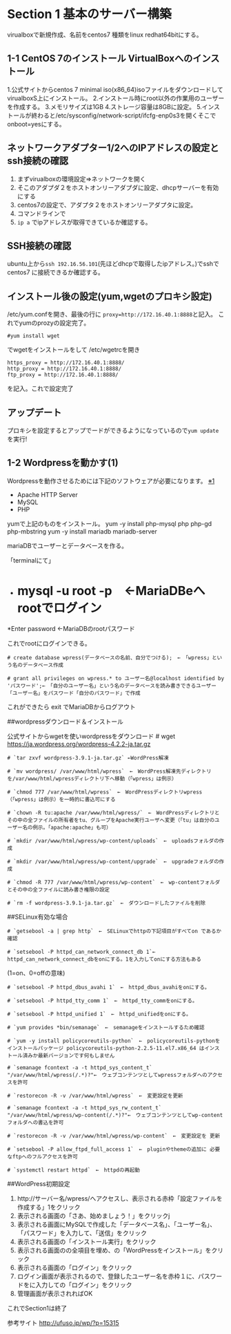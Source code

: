 # Section 1 基本のサーバー構築

virualboxで新規作成、名前をcentos7
種類をlinux redhat64bitにする。

## 1-1 CentOS 7のインストール VirtualBoxへのインストール 

1.公式サイトからcentos 7 minimal iso(x86_64)isoファイルをダウンロードしてvirualboxS上にインストール。
2.インストール時にroot以外の作業用のユーザーを作成する。
3.メモリサイズは1GB
4.ストレージ容量は8GBに設定。
5.インストールが終わると/etc/sysconfig/network-script/ifcfg-enp0s3を開くそこでonboot=yesにする。

## ネットワークアダプター1/2へのIPアドレスの設定とssh接続の確認

1. まずvirualboxの環境設定⇒ネットワークを開く
2. そこのアダプダ２をホストオンリーアダプダに設定、dhcpサーバーを有効にする
3. centos7の設定で、アダプタ２をホストオンリーアダプタに設定。
4. コマンドラインで
5. `ip a` でipアドレスが取得できているか確認する。

## SSH接続の確認
ubuntu上から`ssh 192.16.56.101`(先ほどdhcpで取得したipアドレス。)でsshでcentos7 に接続できるか確認する。


## インストール後の設定(yum,wgetのプロキシ設定)

/etc/yum.confを開き、最後の行に
`proxy=http://172.16.40.1:8888`と記入。
これでyumのprozyの設定完了。

    #yum install wget 
でwgetをインストールをして
/etc/wgetrcを開き

    https_proxy = http://172.16.40.1:8888/
    http_proxy = http://172.16.40.1:8888/
    ftp_proxy = http://172.16.40.1:8888/

を記入。これで設定完了

## アップデート
プロキシを設定するとアップでードができるようになっているので`yum update` を実行!

## 1-2 Wordpressを動かす(1)
 Wordpressを動作させるためには下記のソフトウェアが必要になります。 [※1](#LAMP)

* Apache HTTP Server
* MySQL
* PHP

yumで上記のものをインストール。
    yum -y install php-mysql php php-gd php-mbstring
    yum -y install mariadb mariadb-server

mariaDBでユーザーとデータベースを作る。

「terminalにて」

*   # mysql -u root -p　←MariaDBeへrootでログイン
*Enter password ←MariaDBのrootパスワード

これでrootにログインできる。

    # create database wpress(データベースの名前、自分でつける);　←　「wpress」という名のデータベース作成

    # grant all privileges on wpress.* to ユーザー名@localhost identified by 'パスワード';←　「自分のユーザー名」という名のデータベースを読み書きできるユーザー「ユーザー名」をパスワード「自分のパスワード」で作成

これができたら exit でMariaDBからログアウト 

##wordpressダウンロード＆インストール

公式サイトからwgetを使いwordpressをダウンロード
    # wget https://ja.wordpress.org/wordpress-4.2.2-ja.tar.gz

    # `tar zxvf wordpress-3.9.1-ja.tar.gz` ←WordPress解凍

    # `mv wordpress/ /var/www/html/wpress`　←　WordPress解凍先ディレクトリを/var/www/html/wpressディレクトリ下へ移動（「wpress」は例示）

    # `chmod 777 /var/www/html/wpress`　←　WordPressディレクトリwpress（「wpress」は例示）を一時的に書込可にする

    # `chown -R tu:apache /var/www/html/wpress/`　←　WordPressディレクトリとその中の全ファイルの所有者をtu、グループをApache実行ユーザへ変更（「tu」は自分のユーザー名の例示。「apache:apache」も可）

    # `mkdir /var/www/html/wpress/wp-content/uploads`　←　uploadsフォルダの作成

    # `mkdir /var/www/html/wpress/wp-content/upgrade`　←　upgradeフォルダの作成

    # `chmod -R 777 /var/www/html/wpress/wp-content`　←　wp-contentフォルダとその中の全ファイルに読み書き権限の設定

    # `rm -f wordpress-3.9.1-ja.tar.gz`　←　ダウンロードしたファイルを削除

##SELinux有効な場合

    # `getsebool -a | grep http`　←　SELinuxでhttpの下記項目がすべてon であるか確認

    # `setsebool -P httpd_can_network_connect_db 1`←　httpd_can_network_connect_dbをonにする。1を入力してonにする方法もある

(1=on、0=offの意味)

    # `setsebool -P httpd_dbus_avahi 1`　←　httpd_dbus_avahiをonにする。

    # `setsebool -P httpd_tty_comm 1`　←　httpd_tty_commをonにする。

    # `setsebool -P httpd_unified 1`　←　httpd_unifiedをonにする。

    # `yum provides *bin/semanage`　←　semanageをインストールするため確認

    # `yum -y install policycoreutils-python`　←　policycoreutils-pythonをインストールパッケージ policycoreutils-python-2.2.5-11.el7.x86_64 はインストール済みか最新バージョンです何もしません

    # `semanage fcontext -a -t httpd_sys_content_t` "/var/www/html/wpress(/.*)?"←　ウェブコンテンツとしてwpressフォルダへのアクセスを許可

    # `restorecon -R -v /var/www/html/wpress`　←　変更設定を更新

    # `semanage fcontext -a -t httpd_sys_rw_content_t` "/var/www/html/wpress/wp-content(/.*)?"←　ウェブコンテンツとしてwp-contentフォルダへの書込を許可

    # `restorecon -R -v /var/www/html/wpress/wp-content`　←　変更設定を 更新

    # `setsebool -P allow_ftpd_full_access 1`　←　pluginやthemeの追加に 必要なftpへのフルアクセスを許可

    # `systemctl restart httpd`　←　httpdの再起動

##WordPress初期設定

1. http://サーバー名/wpress/へアクセスし、表示される赤枠「設定ファイルを作成する」1をクリック
2. 表示される画面の「さあ、始めましょう！」をクリックj
3. 表示される画面にMySQLで作成した「データベース名」、「ユーザー名」、「パスワード」を入力して、「送信」をクリック
4. 表示される画面の「インストール実行」をクリック
5. 表示される画面のの全項目を埋め、の「WordPressをインストール」をクリック
6. 表示される画面の「ログイン」をクリック
7. ログイン画面が表示されるので、登録したユーザー名を赤枠１に、パスワードをに入力しての「ログイン」をクリック
8. 管理画面が表示されればOK

これでSection1は終了

参考サイト http://ufuso.jp/wp/?p=15315
